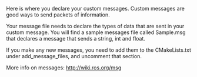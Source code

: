 Here is where you declare your custom messages. Custom messages are good
ways to send packets of information.

Your message file needs to declare the types of data that are sent in your
custom message. You will find a sample messages file called Sample.msg
that declares a message that sends a string, int and float.

If you make any new messages, you need to add them to the CMakeLists.txt
under add_message_files, and uncomment that section.

More info on messages: http://wiki.ros.org/msg
